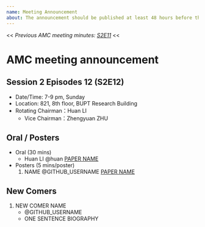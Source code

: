 ```yaml
---
name: Meeting Announcement
about: The announcement should be published at least 48 hours before the meeting, and the minutes should be published no more than 48 hours after the meeting.
---
```


<< _Previous AMC meeting minutes: [S2E11](https://ai-ml.club/events/seminar-meeting-minutes-2-11/)_ <<

# AMC meeting announcement

## Session 2 Episodes 12 (S2E12)

- Date/Time: 7-9 pm, Sunday
- Location: 821, 8th floor, BUPT Research Building
- Rotating Chairman：Huan LI
  - Vice Chairman：Zhengyuan ZHU

## Oral / Posters

- Oral (30 mins)
    - Huan LI @huan [PAPER NAME](https://arxiv.org/PAPER_URL)
- Posters (5 mins/poster)
    1. NAME @GITHUB_USERNAME [PAPER NAME](https://arxiv.org/PAPER_URL)

## New Comers

1. NEW COMER NAME
    - @GITHUB_USERNAME
    - ONE SENTENCE BIOGRAPHY
